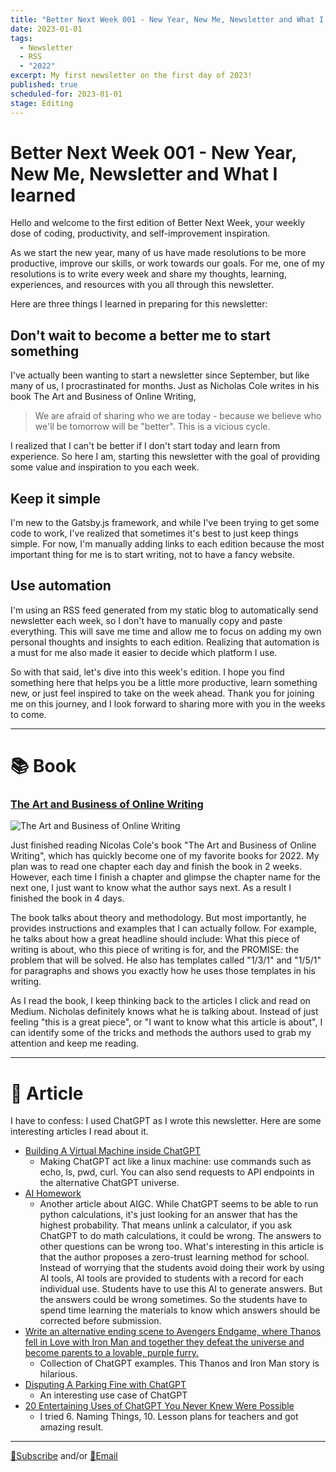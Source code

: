 ```yaml
---
title: "Better Next Week 001 - New Year, New Me, Newsletter and What I learned"
date: 2023-01-01
tags:
  - Newsletter
  - RSS
  - "2022"
excerpt: My first newsletter on the first day of 2023!
published: true
scheduled-for: 2023-01-01
stage: Editing
---
```


# Better Next Week 001 - New Year, New Me, Newsletter and What I learned

Hello and welcome to the first edition of Better Next Week, your weekly dose of coding, productivity, and self-improvement inspiration.

As we start the new year, many of us have made resolutions to be more productive, improve our skills, or work towards our goals. For me, one of my resolutions is to write every week and share my thoughts, learning, experiences, and resources with you all through this newsletter.

Here are three things I learned in preparing for this newsletter:

## Don't wait to become a better me to start something

I've actually been wanting to start a newsletter since September, but like many of us, I procrastinated for months. Just as Nicholas Cole writes in his book The Art and Business of Online Writing, 


> We are afraid of sharing who we are today - because we believe who we'll be tomorrow will be "better". This is a vicious cycle.


I realized that I can't be better if I don't start today and learn from experience. So here I am, starting this newsletter with the goal of providing some value and inspiration to you each week.

## Keep it simple

I'm new to the Gatsby.js framework, and while I've been trying to get some code to work, I've realized that sometimes it's best to just keep things simple. For now, I'm manually adding links to each edition because the most important thing for me is to start writing, not to have a fancy website.

## Use automation

I'm using an RSS feed generated from my static blog to automatically send newsletter each week, so I don't have to manually copy and paste everything. This will save me time and allow me to focus on adding my own personal thoughts and insights to each edition. Realizing that automation is a must for me also made it easier to decide which platform I use. 

So with that said, let's dive into this week's edition. I hope you find something here that helps you be a little more productive, learn something new, or just feel inspired to take on the week ahead. Thank you for joining me on this journey, and I look forward to sharing more with you in the weeks to come.

---

# 📚 Book

### [The Art and Business of Online Writing](https://www.amazon.com/Art-Business-Online-Writing-Capturing-ebook/dp/B08GZK274F?crid=NFD5Y9LNU5I6&keywords=The+Art+and+Business+of+Online+Writing&qid=1672382067&sprefix=%2Caps%2C3730&sr=8-1&linkCode=sl1&tag=oliwang-20&linkId=fc043495876cac65bc286d728c78b2ad&language=en_US&ref_=as_li_ss_tl)

![The Art and Business of Online Writing](https://m.media-amazon.com/images/I/41nf5kglD7L.jpg)

Just finished reading Nicolas Cole's book "The Art and Business of Online Writing", which has quickly become one of my favorite books for 2022. My plan was to read one chapter each day and finish the book in 2 weeks. However, each time I finish a chapter and glimpse the chapter name for the next one, I just want to know what the author says next. As a result I finished the book in 4 days. 

The book talks about theory and methodology. But most importantly, he provides instructions and examples that I can actually follow. For example, he talks about how a great headline should include: What this piece of writing is about, who this piece of writing is for, and the PROMISE: the problem that will be solved. He also has templates called "1/3/1" and "1/5/1" for paragraphs and shows you exactly how he uses those templates in his writing.

As I read the book, I keep thinking back to the articles I click and read on Medium. Nicholas definitely knows what he is talking about. Instead of just feeling "this is a great piece", or "I want to know what this article is about", I can identify some of the tricks and methods the authors used to grab my attention and keep me reading. 

---

# 🔖 Article

I have to confess: I used ChatGPT as I wrote this newsletter. Here are some interesting articles I read about it.

- [Building A Virtual Machine inside ChatGPT](https://www.engraved.blog/building-a-virtual-machine-inside?source=oliwang_betternextweek)
	- Making ChatGPT act like a linux machine: use commands such as echo, ls, pwd, curl. You can also send requests to API endpoints in the alternative ChatGPT universe.
- [AI Homework](https://stratechery.com/2022/ai-homework?source=oliwang_betternextweek)
	- Another article about AIGC. While ChatGPT seems to be able to run python calculations, it's just looking for an answer that has the highest probability. That means unlink a calculator, if you ask ChatGPT to do math calculations, it could be wrong. The answers to other questions can be wrong too. What's interesting in this article is that the author proposes a zero-trust learning method for school. Instead of worrying that the students avoid doing their work by using AI tools, AI tools are provided to students with a record for each individual use. Students have to use this AI to generate answers. But the answers could be wrong sometimes. So the students have to spend time learning the materials to know which answers should be corrected before submission.
- [Write an alternative ending scene to Avengers Endgame, where Thanos fell in Love with Iron Man and together they defeat the universe and become parents to a lovable, purple furry.](https://www.learngpt.com/prompts/write-an-alternative-ending-scene-to-avengers-endgame?source=oliwang_betternextweek)
	- Collection of ChatGPT examples. This Thanos and Iron Man story is hilarious.
- [Disputing A Parking Fine with ChatGPT](https://notesbylex.com/disputing-a-parking-fine-with-chatgpt.html?source=oliwang_betternextweek)
	- An interesting use case of ChatGPT
- [20 Entertaining Uses of ChatGPT You Never Knew Were Possible](https://markwschaefer.medium.com/20-entertaining-uses-of-chatgpt-you-never-knew-were-possible-3bc2644d4507?source=oliwang_betternextweek)
	- I tried 6. Naming Things, 10. Lesson plans for teachers and got amazing result.

---

[💌Subscribe](https://tinyletter.com/oliwang) and/or [📧Email](mailto:betternextweek.bnw@gmail.com)
